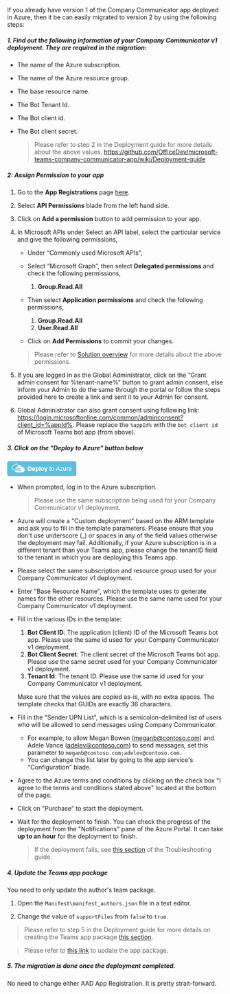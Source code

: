 If you already have version 1 of the Company Communicator app deployed in Azure, then it be can easily migrated to version 2 by using the following steps:
##### 1. Find out the following information of your Company Communicator v1 deployment. They are required in the migration:
  * The name of the Azure subscription. 
  * The name of the Azure resource group.
  * The base resource name.
  * The Bot Tenant Id.
  * The Bot client id.
  * The Bot client secret.

    > Please refer to step 2 in the Deployment guide for more details about the above values.
https://github.com/OfficeDev/microsoft-teams-company-communicator-app/wiki/Deployment-guide

##### 2: Assign Permission to your app

1. Go to the **App Registrations** page [here](https://portal.azure.com/#blade/Microsoft_AAD_IAM/ActiveDirectoryMenuBlade/RegisteredApps).

2. Select **API Permissions** blade from the left hand side.

3. Click on **Add a permission** button to add permission to your app.

4. In Microsoft APIs under Select an API label, select the particular service and give the following permissions,

    * Under “Commonly used Microsoft APIs”,
    
    * Select “Microsoft Graph”, then select **Delegated permissions** and check the following permissions,
      1. **Group.Read.All**

    * Then select **Application permissions** and check the following permissions,
      1. **Group.Read.All**
      2. **User.Read.All**

    * Click on **Add Permissions** to commit your changes.

    > Please refer to [Solution overview](https://github.com/OfficeDev/microsoft-teams-company-communicator-app/wiki/Solution-overview) for more details about the above permissions.

5. If you are logged in as the Global Administrator, click on the “Grant admin consent for %tenant-name%” button to grant admin consent, else inform your Admin to do the same through the portal or follow the steps provided here  to create a link and sent it to your Admin for consent.

6. Global Administrator can also grant consent using following link: https://login.microsoftonline.com/common/adminconsent?client_id=%appId%. Please replace the `%appId%` with the `bot client id` of Microsoft Teams bot app (from above).

##### 3. Click on the "Deploy to Azure" button below
[![Deploy to Azure](images/deploybutton.png)](https://portal.azure.com/#create/Microsoft.Template/uri/https%3A%2F%2Fraw.githubusercontent.com%2FOfficeDev%2Fmicrosoft-teams-company-communicator-app%2Fmaster%2FDeployment%2Fazuredeploy.json)
  * When prompted, log in to the Azure subscription.
  
    > Please use the same subscription being used for your Company Communicator v1 deployment.

  * Azure will create a "Custom deployment" based on the ARM template and ask you to fill in the template parameters. Please ensure that you don't use underscore (_) or spaces in any of the field values otherwise the deployment may fail. Additionally, if your Azure subscription is in a different tenant than your Teams app, please change the tenantID field to the tenant in which you are deploying this Teams app.

  * Please select the same subscription and resource group used for your Company Communicator v1 deployment.
 
  * Enter "Base Resource Name", which the template uses to generate names for the other resources. Please use the same name used for your Company Communicator v1 deployment.

  * Fill in the various IDs in the template:
    1. **Bot Client ID**: The application (client) ID of the Microsoft Teams bot app. Please use the same id used for your Company Communicator v1 deployment.
    1. **Bot Client Secret**: The client secret of the Microsoft Teams bot app. Please use the same secret used for your Company Communicator v1 deployment.
    1. **Tenant Id**: The tenant ID. Please use the same id used for your Company Communicator v1 deployment.

    Make sure that the values are copied as-is, with no extra spaces. The template checks that GUIDs are exactly 36 characters.

  * Fill in the "Sender UPN List", which is a semicolon-delimited list of users who will be allowed to send messages using Company Communicator.
    * For example, to allow Megan Bowen (meganb@contoso.com) and Adele Vance (adelev@contoso.com) to send messages, set this parameter to `meganb@contoso.com;adelev@contoso.com`.
    * You can change this list later by going to the app service's "Configuration" blade.

  * Agree to the Azure terms and conditions by clicking on the check box "I agree to the terms and conditions stated above" located at the bottom of the page.

  * Click on "Purchase" to start the deployment.

  * Wait for the deployment to finish. You can check the progress of the deployment from the "Notifications" pane of the Azure Portal. It can take **up to an hour** for the deployment to finish.

    > If the deployment fails, see [this section](https://github.com/OfficeDev/microsoft-teams-company-communicator-app/wiki/Troubleshooting#1-code-deployment-failure) of the Troubleshooting guide.


##### 4. Update the Teams app package

You need to only update the author's team package.

  1. Open the `Manifest\manifest_authors.json` file in a text editor.

  2. Change the value of `supportFiles` from `false` to `true`.

  > Please refer to step 5 in the Deployment guide for more details on creating the 
  Teams app package 
  [this section](https://github.com/OfficeDev/microsoft-teams-company-communicator-app/wiki/Deployment-guide).

  > Please refer to 
  [this link](https://docs.microsoft.com/en-us/microsoftteams/manage-apps#upload-a-new-app) 
  to update the app package.

##### 5. The migration is done once the deployment completed.
No need to change either AAD App Registration. It is pretty strait-forward. 
